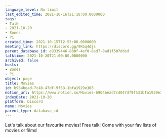 ```yaml
---
language_level: No limit
last_edited_time: 2021-10-16T21:18:00.0000000
tags:
- Talk
- 2021-10-20
- Bones
- Pi
created_time: 2021-10-15T12:55:00.0000000
meeting_link: https://discord.gg/9Kbq4djs
parent_database_id: e9339446-880f-4ef0-8ad7-8ad1f507dded
talktime: 2021-10-20T21:00:00.0000000
archived: false
hosts:
- Bones
- Pi
object: page
title: Movies
id: b964bead-7c40-47df-9f53-1bfa1929e303
notion_url: https://www.notion.so/Movies-b964bead7c4047df9f531bfa1929e303
indexDate: 2021-10-20
platform: Discord
name: Movies
parent_type: database_id
---
```


Let's talk about our favourite movies!
Free talk! Come with your fav lists of movies or films!


